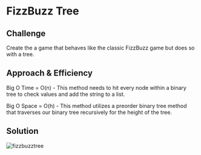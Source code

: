 # FizzBuzz Tree

## Challenge
Create the a game that behaves like the classic FizzBuzz game but does so with a tree.

## Approach & Efficiency
Big O Time = O(n)
	- This method needs to hit every node within a binary tree to check values and add the string to a list.

Big O Space = O(h)
	- This method utilizes a preorder binary tree method that traverses our binary tree recursively for the height of the tree.

## Solution

![fizzbuzztree](../../assets/fizzbuzztree.jpg)